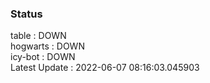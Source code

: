 ### Status


table : DOWN  
hogwarts : DOWN  
icy-bot : DOWN  
Latest Update : 2022-06-07 08:16:03.045903
